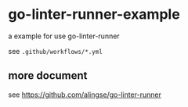 # go-linter-runner-example

a example for use go-linter-runner

see `.github/workflows/*.yml`

## more document

see https://github.com/alingse/go-linter-runner
